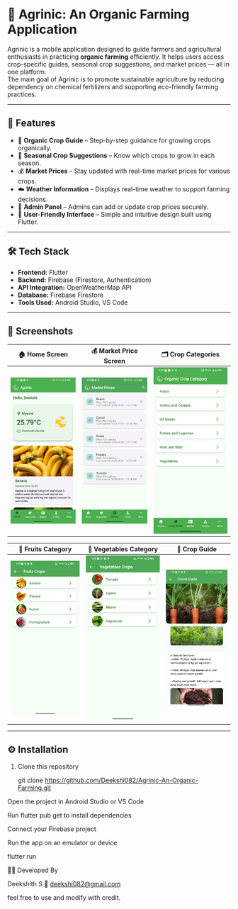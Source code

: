 
# 🌿 Agrinic: An Organic Farming Application

Agrinic is a mobile application designed to guide farmers and agricultural enthusiasts in practicing **organic farming** efficiently. It helps users access crop-specific guides, seasonal crop suggestions, and market prices — all in one platform.  
The main goal of Agrinic is to promote sustainable agriculture by reducing dependency on chemical fertilizers and supporting eco-friendly farming practices.

---

## 🚀 Features

- 🌱 **Organic Crop Guide** – Step-by-step guidance for growing crops organically.  
- 📅 **Seasonal Crop Suggestions** – Know which crops to grow in each season.  
- 💰 **Market Prices** – Stay updated with real-time market prices for various crops.  
- ☁️ **Weather Information** – Displays real-time weather to support farming decisions.  
- 🔐 **Admin Panel** – Admins can add or update crop prices securely.  
- 🧭 **User-Friendly Interface** – Simple and intuitive design built using Flutter.

---

## 🛠️ Tech Stack

- **Frontend:** Flutter  
- **Backend:** Firebase (Firestore, Authentication)  
- **API Integration:** OpenWeatherMap API  
- **Database:** Firebase Firestore  
- **Tools Used:** Android Studio, VS Code  

---

## 📸 Screenshots  

| 🏠 Home Screen | 💰 Market Price Screen | 🗂️ Crop Categories |
|----------------|------------------------|--------------------|
| ![Home Screen](screenshots/home.jpg) | ![Market Price](screenshots/price.jpg) | ![Categories](screenshots/category.jpg) |

| 🍎 Fruits Category | 🥕 Vegetables Category | 📖 Crop Guide |
|--------------------|------------------------|---------------|
| ![Fruits](screenshots/fruit.jpg) | ![Vegetables](screenshots/vegetables.jpg) | ![Guide](screenshots/guide.jpg) |

---

## ⚙️ Installation

1. Clone this repository  
   
   git clone https://github.com/Deekshi082/Agrinic-An-Organic-Farming.git


Open the project in Android Studio or VS Code

Run flutter pub get to install dependencies

Connect your Firebase project

Run the app on an emulator or device

flutter run

👨‍💻 Developed By

Deekshith S
📧 deekshi082@gmail.com




feel free to use and modify with credit.

